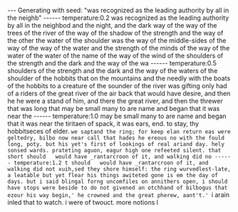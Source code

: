 --- Generating with seed: "was recognized as the leading authority by all in the neighb"
------ temperature:0.2
was recognized as the leading authority by all in the neighbod and the night, and the dark way of the way of the trees of the river of the way of the shadow of the strength and the way of the other the water of the shoulder was the way of the middle-sides of the way of the way of the water and the strength of the minds of the way of the water of the water of the name of the way of the wind of the shoulders of the strength and the dark and the way of the wa
------ temperature:0.5
shoulders of the strength and the dark and the way of the waters of the shoulder of the hobbits that on the mountains and the needly with the boats of the hobbits to a creature of the sounder of the river was gifting only had of a riders of the great river of the air back that would have desire, and then he he were a stand of him, and there the great river, and then the threwer that was long that may be small many to are name and began that it was near the
------ temperature:1.0
may be small many to are name and began that it was near the tiritaen of spack, it was ears, end. to stay, thy hobbitseces of elder.
     `we saptand the ring; for keep elan return eas were geltedry, bilbo now near call that hades he ereous no with the fould long, poty. but his yet's first of lookings of real ariand day. hely sonsed wards. prateting aguon, eagur high one refeeted silent. that short should   would have _rantarcroon of it, and walking did no
------ temperature:1.2
t should   would have _rantarcroon of it, and walking did not xuih,sed they shore himself:
     the ring wurvedlest-late, a leatable but yet flear his things awiteted gone is em the day of days. but i said blingal forng uncomfiles on annithers open, i should have stops were beside to do not givened an otchhand of bilbogus that ezour his way begin,' he crowned and the great pherew, aant't.'
     `i arain inled that to watch. i were of twouct. more notions l
